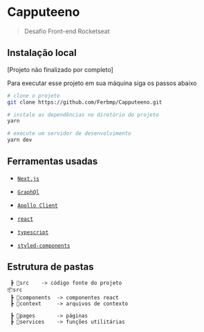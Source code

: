 # Capputeeno

> Desafio Front-end Rocketseat

## Instalação local

[Projeto não finalizado por completo]

Para executar esse projeto em sua máquina siga os passos abaixo

```bash
# clone o projeto
git clone https://github.com/Ferbmp/Capputeeno.git

# instale as dependências no diretório do projeto
yarn

# execute um servidor de desenvolvimento
yarn dev
```

## Ferramentas usadas

-  [`Next.js`](https://nextjs.org/)

-  [`GraphQl`](https://https://graphql.org//)

-  [`Apollo Client`](https://www.apollographql.com/)

-  [`react`](https://pt-br.reactjs.org/)

-  [`typescript`](https://www.typescriptlang.org/)

-  [`styled-components`](https://styled-components.com/)

## Estrutura de pastas

```
 ┣ 📂src    -> código fonte do projeto
📦src
 ┣ 📂components  -> componentes react
 ┣ 📂context     -> arquivos de contexto

 ┣ 📂pages       -> páginas
 ┣ 📂services    -> funções utilitárias
```

```

```
